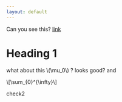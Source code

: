 ```yaml
---
layout: default
---
```

Can you see this? [link](./Herstein-Milnor.md)
# Heading 1

what about this \\(\mu_0\\) ? looks good?
and 

\\[\sum_{0}^{\infty}\\]

check2
